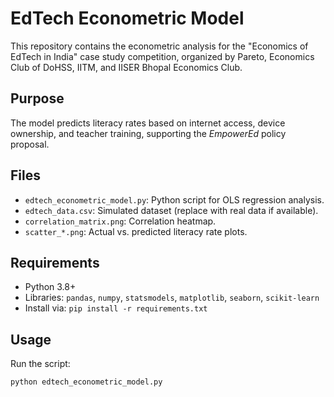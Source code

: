
# EdTech Econometric Model
This repository contains the econometric analysis for the "Economics of EdTech in India" case study competition, organized by Pareto, Economics Club of DoHSS, IITM, and IISER Bhopal Economics Club.

## Purpose
The model predicts literacy rates based on internet access, device ownership, and teacher training, supporting the *EmpowerEd* policy proposal.

## Files
- `edtech_econometric_model.py`: Python script for OLS regression analysis.
- `edtech_data.csv`: Simulated dataset (replace with real data if available).
- `correlation_matrix.png`: Correlation heatmap.
- `scatter_*.png`: Actual vs. predicted literacy rate plots.

## Requirements
- Python 3.8+
- Libraries: `pandas`, `numpy`, `statsmodels`, `matplotlib`, `seaborn`, `scikit-learn`
- Install via: `pip install -r requirements.txt`

## Usage
Run the script:
```bash
python edtech_econometric_model.py